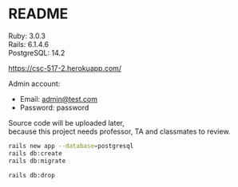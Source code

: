 # README
Ruby: 3.0.3  
Rails: 6.1.4.6  
PostgreSQL:  14.2

https://csc-517-2.herokuapp.com/  

Admin account:  
+ Email: admin@test.com  
+ Password: password  

Source code will be uploaded later,  
because this project needs professor, TA and classmates to review.

```bash
rails new app --database=postgresql
rails db:create
rails db:migrate

rails db:drop
```
